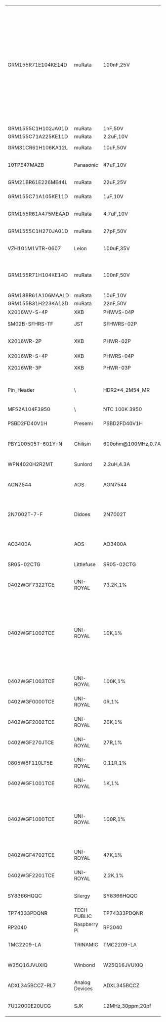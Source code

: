 |                    |                |                    |              |                                         |      |                                                              |
| ------------------ | -------------- | ------------------ | ------------ | --------------------------------------- | ---- | ------------------------------------------------------------ |
| GRM155R71E104KE14D | muRata         | 100nF,25V          | X7R          | 0402                                    | 19   | C1 C12 C13 C24 C25 C26 C27 C28 C29 C30 C33 C34 C35 C36 C40 C43  C44 C47 C48 |
| GRM1555C1H102JA01D | muRata         | 1nF,50V            | C0G          | 0402                                    | 1    | C2                                                           |
| GRM155C71A225KE11D | muRata         | 2.2uF,10V          | X7S          | 0402                                    | 1    | C3                                                           |
| GRM31CR61H106KA12L | muRata         | 10uF,50V           | X5R          | 1206                                    | 2    | C5 C6                                                        |
| 10TPE47MAZB        | Panasonic      | 47uF,10V           | -55℃ to 105℃ | 3528-21                                 | 1    | C7                                                           |
| GRM21BR61E226ME44L | muRata         | 22uF,25V           | X5R          | 0805                                    | 2    | C8 C49                                                       |
| GRM155C71A105KE11D | muRata         | 1uF,10V            | X7S          | 0402                                    | 2    | C9 C22                                                       |
| GRM155R61A475MEAAD | muRata         | 4.7uF,10V          | X5R          | 0402                                    | 3    | C10 C31 C32                                                  |
| GRM1555C1H270JA01D | muRata         | 27pF,50V           | C0G          | 0402                                    | 2    | C11 C14                                                      |
| VZH101M1VTR-0607   | Lelon          | 100uF,35V          | -55℃ to 105℃ | Φ6.3*7.7mm                              | 1    | C15                                                          |
| GRM155R71H104KE14D | muRata         | 100nF,50V          | X7R          | 0402                                    | 5    | C16 C17 C18 C21 C23                                          |
| GRM188R61A106MAALD | muRata         | 10uF,10V           | X5R          | 0603                                    | 1    | C19                                                          |
| GRM155B31H223KA12D | muRata         | 22nF,50V           | X7R          | 0402                                    | 1    | C20                                                          |
| X2016WV-S-4P       | XKB            | PHWVS-04P          | 260℃         | 4-pin,卧式,贴片                         | 1    | CN1                                                          |
| SM02B-SFHRS-TF     | JST            | SFHWRS-02P         | \            | 2-pin,卧式,贴片                         | 2    | CN3 CN17                                                     |
| X2016WR-2P         | XKB            | PHWR-02P           | 260℃         | 2-pin,卧式,插件                         | 3    | CN6 CN9 CN16                                                 |
| X2016WR-S-4P       | XKB            | PHWRS-04P          | 260℃         | 4-pin,卧式,贴片                         | 1    | CN11                                                         |
| X2016WR-3P         | XKB            | PHWR-03P           | 260℃         | 3-pin,卧式,插件                         | 2    | CN18 CN19                                                    |
| Pin_Header         | \              | HDR2*4_2M54_MR     | 260℃         | 2*4pin,卧式,插件,3u",脚距2.54MM,针长5mm | 1    | CN20                                                         |
| MF52A104F3950      | \              | NTC 100K 3950      | \             | DIP                                       | 1    | CN21                                                         |
| PSBD2FD40V1H       | Presemi        | PSBD2FD40V1H       | -55℃ to 150℃ | DFN1006-2                               | 2    | D1 D2                                                        |
| PBY100505T-601Y-N  | Chilisin       | 600ohm@100MHz,0.7A | -55℃ to 125℃ | 0402                                    | 1    | FB1                                                          |
| WPN4020H2R2MT      | Sunlord        | 2.2uH,4.3A         | -40℃ to 125℃ | 4.0*4.0*2mm                             | 1    | L1                                                           |
| AON7544            | AOS            | AON7544            | -55℃ to 150℃ | LFPAK33                                 | 1    | Q1                                                           |
| 2N7002T-7-F        | Didoes         | 2N7002T            | -55℃ to 150℃ | SOT523                                  | 6    | Q2 Q3 Q10 Q11 Q13 Q14                                        |
| AO3400A            | AOS            | AO3400A            | -55℃ to 150℃ | SOT23-3                                 | 2    | Q6 Q12                                                       |
| SR05-02CTG         | Littlefuse     | SR05-02CTG         | -55℃ to 125℃ | SOT143                                  | 1    | Q15                                                          |
| 0402WGF7322TCE     | UNI-ROYAL      | 73.2K,1%           | -55℃ to 155℃ | 0402                                    | 1    | R2                                                           |
| 0402WGF1002TCE     | UNI-ROYAL      | 10K,1%             | -55℃ to 155℃ | 0402                                    | 12   | R3 R9 R30 R31 R32 R33 R36 R44 R46 R48 R97 R99                |
| 0402WGF1003TCE     | UNI-ROYAL      | 100K,1%            | -55℃ to 155℃ | 0402                                    | 1    | R7                                                           |
| 0402WGF0000TCE     | UNI-ROYAL      | 0R,1%              | -55℃ to 155℃ | 0402                                    | 1    | R11                                                          |
| 0402WGF2002TCE     | UNI-ROYAL      | 20K,1%             | -55℃ to 155℃ | 0402                                    | 2    | R12 R22                                                      |
| 0402WGF270JTCE     | UNI-ROYAL      | 27R,1%             | -55℃ to 155℃ | 0402                                    | 2    | R15 R16                                                      |
| 0805W8F110LT5E     | UNI-ROYAL      | 0.11R,1%           | -55℃ to 155℃ | 0805                                    | 2    | R23 R25                                                      |
| 0402WGF1001TCE     | UNI-ROYAL      | 1K,1%              | -55℃ to 155℃ | 0402                                    | 2    | R24 R27                                                      |
| 0402WGF1000TCE     | UNI-ROYAL      | 100R,1%            | -55℃ to 155℃ | 0402                                    | 8    | R26 R28 R37 R40 R41 R42 R45 R47                              |
| 0402WGF4702TCE     | UNI-ROYAL      | 47K,1%             | -55℃ to 155℃ | 0402                                    | 3    | R34 R98 R100                                                 |
| 0402WGF2201TCE     | UNI-ROYAL      | 2.2K,1%            | -55℃ to 155℃ | 0402                                    | 2    | R35 R43                                                      |
| SY8366HQQC         | Silergy        | SY8366HQQC         | -40℃ to 85℃  | QFN12,0.45mm                            | 1    | U1                                                           |
| TP74333PDQNR       | TECH PUBLIC    | TP74333PDQNR       | 0℃ to 125℃   | DFN4,0.65mm                             | 1    | U2                                                           |
| RP2040             | Raspberry Pi   | RP2040             | 0℃ to 85℃    | QFN56,0.4mm                             | 1    | U3                                                           |
| TMC2209-LA         | TRINAMIC       | TMC2209-LA         | -40℃ to 125℃ | QFN28,0.5mm                             | 1    | U4                                                           |
| W25Q16JVUXIQ       | Winbond        | W25Q16JVUXIQ       | -40℃ to 85℃  | DFN8,0.5mm                              | 1    | U5                                                           |
| ADXL345BCCZ-RL7    | Analog Devices | ADXL345BCCZ        | -40℃ to 85℃  | LGA14,0.8mm                             | 1    | U6                                                           |
| 7U12000E20UCG      | SJK            | 12MHz,30ppm,20pf   | -40℃ to 85℃  | 3225                                    | 1    | Y1                                                           |